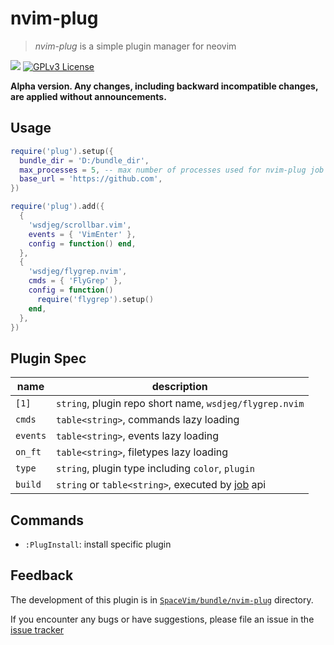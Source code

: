 # nvim-plug

> _nvim-plug_ is a simple plugin manager for neovim

[![](https://spacevim.org/img/build-with-SpaceVim.svg)](https://spacevim.org)
[![GPLv3 License](https://img.spacevim.org/license-GPLv3-blue.svg)](LICENSE)

**Alpha version. Any changes, including backward incompatible changes, are applied without announcements.**

## Usage

```lua
require('plug').setup({
  bundle_dir = 'D:/bundle_dir',
  max_processes = 5, -- max number of processes used for nvim-plug job
  base_url = 'https://github.com',
})

require('plug').add({
  {
    'wsdjeg/scrollbar.vim',
    events = { 'VimEnter' },
    config = function() end,
  },
  {
    'wsdjeg/flygrep.nvim',
    cmds = { 'FlyGrep' },
    config = function()
      require('flygrep').setup()
    end,
  },
})
```

## Plugin Spec

| name     | description                                                                       |
| -------- | --------------------------------------------------------------------------------- |
| `[1]`    | `string`, plugin repo short name, `wsdjeg/flygrep.nvim`                           |
| `cmds`   | `table<string>`, commands lazy loading                                            |
| `events` | `table<string>`, events lazy loading                                              |
| `on_ft`  | `table<string>`, filetypes lazy loading                                           |
| `type`   | `string`, plugin type including `color`, `plugin`                                 |
| `build`  | `string` or `table<string>`, executed by [job](https://spacevim.org/api/job/) api |

## Commands

- `:PlugInstall`: install specific plugin

## Feedback

The development of this plugin is in [`SpaceVim/bundle/nvim-plug`](https://github.com/SpaceVim/SpaceVim/tree/master/bundle/nvim-plug) directory.

If you encounter any bugs or have suggestions, please file an issue in the [issue tracker](https://github.com/SpaceVim/SpaceVim/issues)
